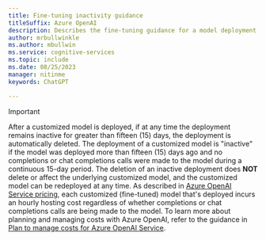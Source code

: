 ```yaml
---
title: Fine-tuning inactivity guidance
titleSuffix: Azure OpenAI
description: Describes the fine-tuning guidance for a model deployment that's inactive for more than 15 days.
author: mrbullwinkle 
ms.author: mbullwin 
ms.service: cognitive-services
ms.topic: include
ms.date: 08/25/2023
manager: nitinme
keywords: ChatGPT

---
```


> [!IMPORTANT]
> After a customized model is deployed, if at any time the deployment remains inactive for greater than fifteen (15) days, the deployment is automatically deleted. The deployment of a customized model is "inactive" if the model was deployed more than fifteen (15) days ago and no completions or chat completions calls were made to the model during a continuous 15-day period. The deletion of an inactive deployment does **NOT** delete or affect the underlying customized model, and the customized model can be redeployed at any time. As described in [Azure OpenAI Service pricing](https://azure.microsoft.com/pricing/details/cognitive-services/openai-service/), each customized (fine-tuned) model that's deployed incurs an hourly hosting cost regardless of whether completions or chat completions calls are being made to the model. To learn more about planning and managing costs with Azure OpenAI, refer to the guidance in [Plan to manage costs for Azure OpenAI Service](../how-to/manage-costs.md#base-series-and-codex-series-fine-tuned-models).
